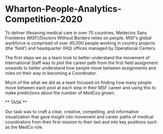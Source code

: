 # Wharton-People-Analytics-Competition-2020

To deliver lifesaving medical care in over 70 countries, Médecins Sans Frontières (MSF)/Doctors Without Borders 
relies on people. MSF’s global workforce is comprised of over 45,000 people working in country projects (the ‘field’) 
and headquarter (HQ) offices managed by Operational Centers.

The first steps we as a team took to better understand the movement of International Staff was 
to plot the career path from the first field assignment onwards to better understand how 
people move between assignments and roles on their way to becoming a Coordinator.

Much of the what we did as a team focused on finding how many
people move between each pool at each step in their MSF career and using this to make 
predictions about the number of MedCos grown.

** TASK **

Our task was to craft a clear, creative, compelling, and informative visualization that gave insight 
into movement and career paths of medical coordinators from their first mission to their last and 
into key positions such as the MedCo role.
